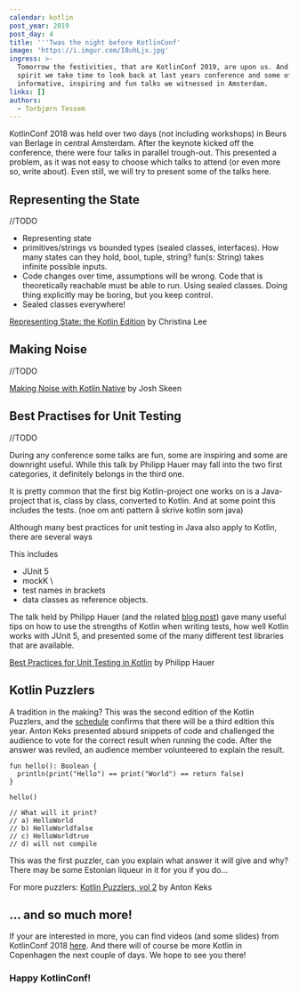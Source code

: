 ```yaml
---
calendar: kotlin
post_year: 2019
post_day: 4
title: '''Twas the night before KotlinConf'
image: 'https://i.imgur.com/I8uhLjx.jpg'
ingress: >-
  Tomorrow the festivities, that are KotlinConf 2019, are upon us. And in that
  spirit we take time to look back at last years conference and some of the
  informative, inspiring and fun talks we witnessed in Amsterdam. 
links: []
authors:
  - Torbjørn Tessem
---
```

KotlinConf 2018 was held over two days (not including workshops) in  Beurs van Berlage in central Amsterdam. After the keynote kicked off the conference, there were four talks in parallel trough-out. This presented a problem, as it was not easy to choose which talks to attend (or even more so, write about). Even still, we will try to present some of the talks here. 

## Representing the State

//TODO

* Representing state
* primitives/strings vs bounded types (sealed classes, interfaces). How many states can they hold, bool, tuple, string? fun(s: String) takes infinite possible inputs.  
* Code changes over time, assumptions will be wrong. Code that is theoretically reachable must be able to run. Using sealed classes. Doing thing explicitly may be boring, but you keep control. 
* Sealed classes everywhere!

[Representing State: the Kotlin Edition](https://www.youtube.com/watch?v=-lVVfxsRjcY&list=PLQ176FUIyIUbVvFMqDc2jhxS-t562uytr&index=27) by Christina Lee

## Making Noise

//TODO

<vz fyll inn her>

[Making Noise with Kotlin Native](https://www.youtube.com/watch?v=vc04QKnryKs) by Josh Skeen

## Best Practises for Unit Testing

//TODO

During any conference some talks are fun, some are inspiring and some are downright useful. While this talk by Philipp Hauer may fall into the two first categories, it definitely belongs in the third one. 

It is pretty common that the first big Kotlin-project one works on is a Java-project that is, class by class, converted to Kotlin. And at some point this includes the tests. (noe om anti pattern å skrive kotlin som java)

Although many best practices for unit testing in Java also apply to Kotlin, there are several ways       

This includes

- JUnit 5
- mockK \
- test names in brackets
- data classes as reference objects.

The talk held by Philipp Hauer (and the related [blog post](https://phauer.com/2018/best-practices-unit-testing-kotlin/)) gave many useful tips on how to use the strengths of Kotlin when writing tests, how well Kotlin works with JUnit 5, and presented some of the many different test libraries that are available.

[Best Practices for Unit Testing in Kotlin](https://www.youtube.com/watch?v=RX_g65J14H0) by Philipp Hauer

## Kotlin Puzzlers

A tradition in the making? This was the second edition of the Kotlin Puzzlers, and the [schedule](https://kotlinconf.com/talks/6-dec/101328) confirms that there will be a third edition this year. Anton Keks presented absurd snippets of code and challenged the audience to vote for the correct result when running the code. After the answer was reviled, an audience member volunteered to explain the result.    

```
fun hello(): Boolean {
  println(print("Hello") == print("World") == return false)
}

hello()

// What will it print?
// a) HelloWorld
// b) HelloWorldfalse
// c) HelloWorldtrue
// d) will not compile 
```

This was the first puzzler, can you explain what answer it will give and why? There may be some Estonian liqueur in it for you if you do...  

For more puzzlers: [Kotlin Puzzlers, vol 2](https://www.youtube.com/watch?v=Xq9vBZs0j-8) by Anton Keks

## ... and so much more!

If your are interested in more, you can find videos (and some slides) from KotlinConf 2018 [here](https://kotlinconf.com/2018/talks/). And there will of course be more Kotlin in Copenhagen the next couple of days. We hope to see you there!

### Happy KotlinConf!
